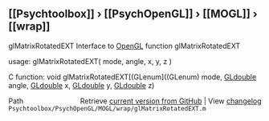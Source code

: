 ## [[Psychtoolbox]] &#8250; [[PsychOpenGL]] &#8250; [[MOGL]] &#8250; [[wrap]]

glMatrixRotatedEXT  Interface to [OpenGL](OpenGL) function glMatrixRotatedEXT  
  
usage:  glMatrixRotatedEXT( mode, angle, x, y, z )  
  
C function:  void glMatrixRotatedEXT[(GLenum]((GLenum) mode, [GLdouble](GLdouble) angle, [GLdouble](GLdouble) x, [GLdouble](GLdouble) y, [GLdouble](GLdouble) z)  




<div class="code_header" style="text-align:right;">
  <span style="float:left;">Path&nbsp;&nbsp;</span> <span class="counter">Retrieve <a href=
  "https://raw.github.com/Psychtoolbox-3/Psychtoolbox-3/beta/Psychtoolbox/PsychOpenGL/MOGL/wrap/glMatrixRotatedEXT.m">current version from GitHub</a> | View <a href=
  "https://github.com/Psychtoolbox-3/Psychtoolbox-3/commits/beta/Psychtoolbox/PsychOpenGL/MOGL/wrap/glMatrixRotatedEXT.m">changelog</a></span>
</div>
<div class="code">
  <code>Psychtoolbox/PsychOpenGL/MOGL/wrap/glMatrixRotatedEXT.m</code>
</div>

